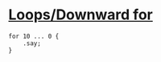 [1]: http://rosettacode.org/wiki/Loops/Downward_for

# [Loops/Downward for][1]

```perl6
for 10 ... 0 {
    .say;
}
```